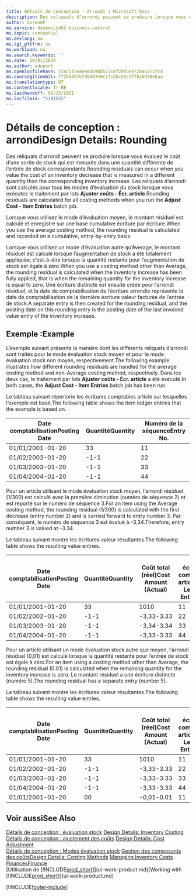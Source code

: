 ```yaml
---
title: Détails de conception - Arrondi | Microsoft Docs
description: Des reliquats d’arrondi peuvent se produire lorsque vous évaluez le coût d’une sortie de stock qui est mesurée dans une quantité différente de l’entrée de stock correspondante. Les reliquats d’arrondi sont calculés pour tous les modes d’évaluation du stock lorsque vous exécutez le traitement par lots **Ajuster coûts - Écr. article**.
author: SorenGP
ms.service: dynamics365-business-central
ms.topic: conceptual
ms.devlang: na
ms.tgt_pltfrm: na
ms.workload: na
ms.search.keywords: ''
ms.date: 10/01/2020
ms.author: edupont
ms.openlocfilehash: 72ac51ceae9d469bb57318f2d93e972aa52c27cd
ms.sourcegitcommit: ff2b55b7e790447e0c1fcd5c2ec7f7610338ebaa
ms.translationtype: HT
ms.contentlocale: fr-BE
ms.lasthandoff: 02/15/2021
ms.locfileid: "5381555"
---
```

# <a name="design-details-rounding"></a><span data-ttu-id="35f49-104">Détails de conception : arrondi</span><span class="sxs-lookup"><span data-stu-id="35f49-104">Design Details: Rounding</span></span>
<span data-ttu-id="35f49-105">Des reliquats d’arrondi peuvent se produire lorsque vous évaluez le coût d’une sortie de stock qui est mesurée dans une quantité différente de l’entrée de stock correspondante.</span><span class="sxs-lookup"><span data-stu-id="35f49-105">Rounding residuals can occur when you value the cost of an inventory decrease that is measured in a different quantity than the corresponding inventory increase.</span></span> <span data-ttu-id="35f49-106">Les reliquats d’arrondi sont calculés pour tous les modes d’évaluation du stock lorsque vous exécutez le traitement par lots **Ajuster coûts - Écr. article**.</span><span class="sxs-lookup"><span data-stu-id="35f49-106">Rounding residuals are calculated for all costing methods when you run the **Adjust Cost - Item Entries** batch job.</span></span>  

 <span data-ttu-id="35f49-107">Lorsque vous utilisez le mode d’évaluation moyen, le montant résiduel est calculé et enregistré sur une base cumulative écriture par écriture.</span><span class="sxs-lookup"><span data-stu-id="35f49-107">When you use the average costing method, the rounding residual is calculated and recorded on a cumulative, entry-by-entry basis.</span></span>  

 <span data-ttu-id="35f49-108">Lorsque vous utilisez un mode d’évaluation autre qu’Average, le montant résiduel est calculé lorsque l’augmentation de stock a été totalement appliquée, c’est-à-dire lorsque la quantité restante pour l’augmentation de stock est égale à zéro.</span><span class="sxs-lookup"><span data-stu-id="35f49-108">When you use a costing method other than Average, the rounding residual is calculated when the inventory increase has been fully applied, that is when the remaining quantity for the inventory increase is equal to zero.</span></span> <span data-ttu-id="35f49-109">Une écriture distincte est ensuite créée pour l’arrondi résiduel, et la date de comptabilisation de l’écriture arrondie représente la date de comptabilisation de la dernière écriture valeur facturée de l’entrée de stock.</span><span class="sxs-lookup"><span data-stu-id="35f49-109">A separate entry is then created for the rounding residual, and the posting date on this rounding entry is the posting date of the last invoiced value entry of the inventory increase.</span></span>  

## <a name="example"></a><span data-ttu-id="35f49-110">Exemple :</span><span class="sxs-lookup"><span data-stu-id="35f49-110">Example</span></span>  
 <span data-ttu-id="35f49-111">L’exemple suivant présente la manière dont les différents reliquats d’arrondi sont traités pour le mode évaluation stock moyen et pour le mode évaluation stock non moyen, respectivement.</span><span class="sxs-lookup"><span data-stu-id="35f49-111">The following example illustrates how different rounding residuals are handled for the average costing method and non-Average costing method, respectively.</span></span> <span data-ttu-id="35f49-112">Dans les deux cas, le traitement par lots **Ajuster coûts - Écr. article** a été exécuté.</span><span class="sxs-lookup"><span data-stu-id="35f49-112">In both cases, the **Adjust Cost - Item Entries** batch job has been run.</span></span>  

 <span data-ttu-id="35f49-113">Le tableau suivant répertorie les écritures comptables article sur lesquelles l’exemple est basé.</span><span class="sxs-lookup"><span data-stu-id="35f49-113">The following table shows the item ledger entries that the example is based on.</span></span>  

|<span data-ttu-id="35f49-114">Date comptabilisation</span><span class="sxs-lookup"><span data-stu-id="35f49-114">Posting Date</span></span>|<span data-ttu-id="35f49-115">Quantité</span><span class="sxs-lookup"><span data-stu-id="35f49-115">Quantity</span></span>|<span data-ttu-id="35f49-116">Numéro de la séquence</span><span class="sxs-lookup"><span data-stu-id="35f49-116">Entry No.</span></span>|  
|------------------|--------------|---------------|  
|<span data-ttu-id="35f49-117">01/01/20</span><span class="sxs-lookup"><span data-stu-id="35f49-117">01-01-20</span></span>|<span data-ttu-id="35f49-118">3</span><span class="sxs-lookup"><span data-stu-id="35f49-118">3</span></span>|<span data-ttu-id="35f49-119">1</span><span class="sxs-lookup"><span data-stu-id="35f49-119">1</span></span>|  
|<span data-ttu-id="35f49-120">01/02/20</span><span class="sxs-lookup"><span data-stu-id="35f49-120">02-01-20</span></span>|<span data-ttu-id="35f49-121">-1</span><span class="sxs-lookup"><span data-stu-id="35f49-121">-1</span></span>|<span data-ttu-id="35f49-122">2</span><span class="sxs-lookup"><span data-stu-id="35f49-122">2</span></span>|  
|<span data-ttu-id="35f49-123">01/03/20</span><span class="sxs-lookup"><span data-stu-id="35f49-123">03-01-20</span></span>|<span data-ttu-id="35f49-124">-1</span><span class="sxs-lookup"><span data-stu-id="35f49-124">-1</span></span>|<span data-ttu-id="35f49-125">3</span><span class="sxs-lookup"><span data-stu-id="35f49-125">3</span></span>|  
|<span data-ttu-id="35f49-126">01/04/20</span><span class="sxs-lookup"><span data-stu-id="35f49-126">04-01-20</span></span>|<span data-ttu-id="35f49-127">-1</span><span class="sxs-lookup"><span data-stu-id="35f49-127">-1</span></span>|<span data-ttu-id="35f49-128">4</span><span class="sxs-lookup"><span data-stu-id="35f49-128">4</span></span>|  

 <span data-ttu-id="35f49-129">Pour un article utilisant le mode évaluation stock moyen, l’arrondi résiduel (1/300) est calculé avec la première diminution (numéro de séquence 2) et est reporté sur le numéro de séquence 3.</span><span class="sxs-lookup"><span data-stu-id="35f49-129">For an item using the Average costing method, the rounding residual (1/300) is calculated with the first decrease (entry number 2) and is carried forward to entry number 3.</span></span> <span data-ttu-id="35f49-130">Par conséquent, le numéro de séquence 3 est évalué à –3,34.</span><span class="sxs-lookup"><span data-stu-id="35f49-130">Therefore, entry number 3 is valued at –3.34.</span></span>  

 <span data-ttu-id="35f49-131">Le tableau suivant montre les écritures valeur résultantes.</span><span class="sxs-lookup"><span data-stu-id="35f49-131">The following table shows the resulting value entries.</span></span>  

|<span data-ttu-id="35f49-132">Date comptabilisation</span><span class="sxs-lookup"><span data-stu-id="35f49-132">Posting Date</span></span>|<span data-ttu-id="35f49-133">Quantité</span><span class="sxs-lookup"><span data-stu-id="35f49-133">Quantity</span></span>|<span data-ttu-id="35f49-134">Coût total (réel)</span><span class="sxs-lookup"><span data-stu-id="35f49-134">Cost Amount (Actual)</span></span>|<span data-ttu-id="35f49-135">N° écriture comptable article</span><span class="sxs-lookup"><span data-stu-id="35f49-135">Item Ledger Entry No.</span></span>|<span data-ttu-id="35f49-136">Numéro de la séquence</span><span class="sxs-lookup"><span data-stu-id="35f49-136">Entry No.</span></span>|  
|------------------|--------------|----------------------------|---------------------------|---------------|  
|<span data-ttu-id="35f49-137">01/01/20</span><span class="sxs-lookup"><span data-stu-id="35f49-137">01-01-20</span></span>|<span data-ttu-id="35f49-138">3</span><span class="sxs-lookup"><span data-stu-id="35f49-138">3</span></span>|<span data-ttu-id="35f49-139">10</span><span class="sxs-lookup"><span data-stu-id="35f49-139">10</span></span>|<span data-ttu-id="35f49-140">1</span><span class="sxs-lookup"><span data-stu-id="35f49-140">1</span></span>|<span data-ttu-id="35f49-141">1</span><span class="sxs-lookup"><span data-stu-id="35f49-141">1</span></span>|  
|<span data-ttu-id="35f49-142">01/02/20</span><span class="sxs-lookup"><span data-stu-id="35f49-142">02-01-20</span></span>|<span data-ttu-id="35f49-143">-1</span><span class="sxs-lookup"><span data-stu-id="35f49-143">-1</span></span>|<span data-ttu-id="35f49-144">-3,33</span><span class="sxs-lookup"><span data-stu-id="35f49-144">-3.33</span></span>|<span data-ttu-id="35f49-145">2</span><span class="sxs-lookup"><span data-stu-id="35f49-145">2</span></span>|<span data-ttu-id="35f49-146">2</span><span class="sxs-lookup"><span data-stu-id="35f49-146">2</span></span>|  
|<span data-ttu-id="35f49-147">01/03/20</span><span class="sxs-lookup"><span data-stu-id="35f49-147">03-01-20</span></span>|<span data-ttu-id="35f49-148">-1</span><span class="sxs-lookup"><span data-stu-id="35f49-148">-1</span></span>|<span data-ttu-id="35f49-149">-3,34</span><span class="sxs-lookup"><span data-stu-id="35f49-149">-3.34</span></span>|<span data-ttu-id="35f49-150">3</span><span class="sxs-lookup"><span data-stu-id="35f49-150">3</span></span>|<span data-ttu-id="35f49-151">3</span><span class="sxs-lookup"><span data-stu-id="35f49-151">3</span></span>|  
|<span data-ttu-id="35f49-152">01/04/20</span><span class="sxs-lookup"><span data-stu-id="35f49-152">04-01-20</span></span>|<span data-ttu-id="35f49-153">-1</span><span class="sxs-lookup"><span data-stu-id="35f49-153">-1</span></span>|<span data-ttu-id="35f49-154">-3,33</span><span class="sxs-lookup"><span data-stu-id="35f49-154">-3.33</span></span>|<span data-ttu-id="35f49-155">4</span><span class="sxs-lookup"><span data-stu-id="35f49-155">4</span></span>|<span data-ttu-id="35f49-156">4</span><span class="sxs-lookup"><span data-stu-id="35f49-156">4</span></span>|  

 <span data-ttu-id="35f49-157">Pour un article utilisant un mode évaluation stock autre que moyen, l’arrondi résiduel (0,01) est calculé lorsque la quantité restante pour l’entrée de stock est égale à zéro.</span><span class="sxs-lookup"><span data-stu-id="35f49-157">For an item using a costing method other than Average, the rounding residual (0.01) is calculated when the remaining quantity for the inventory increase is zero.</span></span> <span data-ttu-id="35f49-158">Le montant résiduel a une écriture distincte (numéro 5).</span><span class="sxs-lookup"><span data-stu-id="35f49-158">The rounding residual has a separate entry (number 5).</span></span>  

 <span data-ttu-id="35f49-159">Le tableau suivant montre les écritures valeur résultantes.</span><span class="sxs-lookup"><span data-stu-id="35f49-159">The following table shows the resulting value entries.</span></span>  

|<span data-ttu-id="35f49-160">Date comptabilisation</span><span class="sxs-lookup"><span data-stu-id="35f49-160">Posting Date</span></span>|<span data-ttu-id="35f49-161">Quantité</span><span class="sxs-lookup"><span data-stu-id="35f49-161">Quantity</span></span>|<span data-ttu-id="35f49-162">Coût total (réel)</span><span class="sxs-lookup"><span data-stu-id="35f49-162">Cost Amount (Actual)</span></span>|<span data-ttu-id="35f49-163">N° écriture comptable article</span><span class="sxs-lookup"><span data-stu-id="35f49-163">Item Ledger Entry No.</span></span>|<span data-ttu-id="35f49-164">Numéro de la séquence</span><span class="sxs-lookup"><span data-stu-id="35f49-164">Entry No.</span></span>|  
|------------------|--------------|----------------------------|---------------------------|---------------|  
|<span data-ttu-id="35f49-165">01/01/20</span><span class="sxs-lookup"><span data-stu-id="35f49-165">01-01-20</span></span>|<span data-ttu-id="35f49-166">3</span><span class="sxs-lookup"><span data-stu-id="35f49-166">3</span></span>|<span data-ttu-id="35f49-167">10</span><span class="sxs-lookup"><span data-stu-id="35f49-167">10</span></span>|<span data-ttu-id="35f49-168">1</span><span class="sxs-lookup"><span data-stu-id="35f49-168">1</span></span>|<span data-ttu-id="35f49-169">1</span><span class="sxs-lookup"><span data-stu-id="35f49-169">1</span></span>|  
|<span data-ttu-id="35f49-170">01/02/20</span><span class="sxs-lookup"><span data-stu-id="35f49-170">02-01-20</span></span>|<span data-ttu-id="35f49-171">-1</span><span class="sxs-lookup"><span data-stu-id="35f49-171">-1</span></span>|<span data-ttu-id="35f49-172">-3,33</span><span class="sxs-lookup"><span data-stu-id="35f49-172">-3.33</span></span>|<span data-ttu-id="35f49-173">2</span><span class="sxs-lookup"><span data-stu-id="35f49-173">2</span></span>|<span data-ttu-id="35f49-174">2</span><span class="sxs-lookup"><span data-stu-id="35f49-174">2</span></span>|  
|<span data-ttu-id="35f49-175">01/03/20</span><span class="sxs-lookup"><span data-stu-id="35f49-175">03-01-20</span></span>|<span data-ttu-id="35f49-176">-1</span><span class="sxs-lookup"><span data-stu-id="35f49-176">-1</span></span>|<span data-ttu-id="35f49-177">-3,33</span><span class="sxs-lookup"><span data-stu-id="35f49-177">-3.33</span></span>|<span data-ttu-id="35f49-178">3</span><span class="sxs-lookup"><span data-stu-id="35f49-178">3</span></span>|<span data-ttu-id="35f49-179">3</span><span class="sxs-lookup"><span data-stu-id="35f49-179">3</span></span>|  
|<span data-ttu-id="35f49-180">01/04/20</span><span class="sxs-lookup"><span data-stu-id="35f49-180">04-01-20</span></span>|<span data-ttu-id="35f49-181">-1</span><span class="sxs-lookup"><span data-stu-id="35f49-181">-1</span></span>|<span data-ttu-id="35f49-182">-3,33</span><span class="sxs-lookup"><span data-stu-id="35f49-182">-3.33</span></span>|<span data-ttu-id="35f49-183">4</span><span class="sxs-lookup"><span data-stu-id="35f49-183">4</span></span>|<span data-ttu-id="35f49-184">4</span><span class="sxs-lookup"><span data-stu-id="35f49-184">4</span></span>|  
|<span data-ttu-id="35f49-185">01/01/20</span><span class="sxs-lookup"><span data-stu-id="35f49-185">01-01-20</span></span>|<span data-ttu-id="35f49-186">0</span><span class="sxs-lookup"><span data-stu-id="35f49-186">0</span></span>|<span data-ttu-id="35f49-187">-0,01</span><span class="sxs-lookup"><span data-stu-id="35f49-187">-0.01</span></span>|<span data-ttu-id="35f49-188">1</span><span class="sxs-lookup"><span data-stu-id="35f49-188">1</span></span>|<span data-ttu-id="35f49-189">5</span><span class="sxs-lookup"><span data-stu-id="35f49-189">5</span></span>|  

## <a name="see-also"></a><span data-ttu-id="35f49-190">Voir aussi</span><span class="sxs-lookup"><span data-stu-id="35f49-190">See Also</span></span>  
 <span data-ttu-id="35f49-191">[Détails de conception : évaluation stock](design-details-inventory-costing.md) </span><span class="sxs-lookup"><span data-stu-id="35f49-191">[Design Details: Inventory Costing](design-details-inventory-costing.md) </span></span>  
 <span data-ttu-id="35f49-192">[Détails de conception : ajustement des coûts](design-details-cost-adjustment.md) </span><span class="sxs-lookup"><span data-stu-id="35f49-192">[Design Details: Cost Adjustment](design-details-cost-adjustment.md) </span></span>  
 <span data-ttu-id="35f49-193">[Détails de conception : Modes évaluation stock](design-details-costing-methods.md) [Gestion des composants des coûts](finance-manage-inventory-costs.md)</span><span class="sxs-lookup"><span data-stu-id="35f49-193">[Design Details: Costing Methods](design-details-costing-methods.md) [Managing Inventory Costs](finance-manage-inventory-costs.md)</span></span>  
 [<span data-ttu-id="35f49-194">Finances</span><span class="sxs-lookup"><span data-stu-id="35f49-194">Finance</span></span>](finance.md)  
 <span data-ttu-id="35f49-195">[Utilisation de [!INCLUDE[prod_short](includes/prod_short.md)]](ui-work-product.md)</span><span class="sxs-lookup"><span data-stu-id="35f49-195">[Working with [!INCLUDE[prod_short](includes/prod_short.md)]](ui-work-product.md)</span></span>


[!INCLUDE[footer-include](includes/footer-banner.md)]